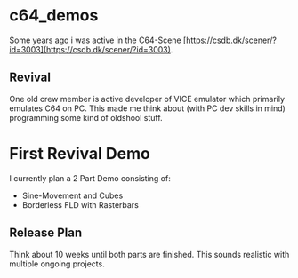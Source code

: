 # c64_demos

Some years ago i was active in the C64-Scene [https://csdb.dk/scener/?id=3003](https://csdb.dk/scener/?id=3003).

## Revival

One old crew member is active developer of VICE emulator which primarily emulates C64 on PC.
This made me think about (with PC dev skills in mind) programming some kind of oldshool stuff.

# First Revival Demo

I currently plan a 2 Part Demo consisting of:

- Sine-Movement and Cubes
- Borderless FLD with Rasterbars

## Release Plan

Think about 10 weeks until both parts are finished. This sounds realistic with multiple ongoing projects.

